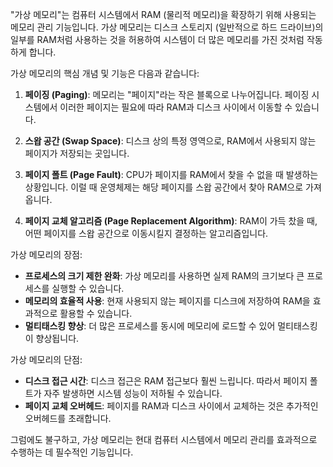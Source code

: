 "가상 메모리"는 컴퓨터 시스템에서 RAM (물리적 메모리)을 확장하기 위해 사용되는 메모리 관리 기능입니다. 가상 메모리는 디스크 스토리지 (일반적으로 하드 드라이브)의 일부를 RAM처럼 사용하는 것을 허용하여 시스템이 더 많은 메모리를 가진 것처럼 작동하게 합니다.

가상 메모리의 핵심 개념 및 기능은 다음과 같습니다:

1. **페이징 (Paging)**: 메모리는 "페이지"라는 작은 블록으로 나누어집니다. 페이징 시스템에서 이러한 페이지는 필요에 따라 RAM과 디스크 사이에서 이동할 수 있습니다.
    
2. **스왑 공간 (Swap Space)**: 디스크 상의 특정 영역으로, RAM에서 사용되지 않는 페이지가 저장되는 곳입니다.
    
3. **페이지 폴트 (Page Fault)**: CPU가 페이지를 RAM에서 찾을 수 없을 때 발생하는 상황입니다. 이럴 때 운영체제는 해당 페이지를 스왑 공간에서 찾아 RAM으로 가져옵니다.
    
4. **페이지 교체 알고리즘 (Page Replacement Algorithm)**: RAM이 가득 찼을 때, 어떤 페이지를 스왑 공간으로 이동시킬지 결정하는 알고리즘입니다.
    

가상 메모리의 장점:

- **프로세스의 크기 제한 완화**: 가상 메모리를 사용하면 실제 RAM의 크기보다 큰 프로세스를 실행할 수 있습니다.
- **메모리의 효율적 사용**: 현재 사용되지 않는 페이지를 디스크에 저장하여 RAM을 효과적으로 활용할 수 있습니다.
- **멀티태스킹 향상**: 더 많은 프로세스를 동시에 메모리에 로드할 수 있어 멀티태스킹이 향상됩니다.

가상 메모리의 단점:

- **디스크 접근 시간**: 디스크 접근은 RAM 접근보다 훨씬 느립니다. 따라서 페이지 폴트가 자주 발생하면 시스템 성능이 저하될 수 있습니다.
- **페이지 교체 오버헤드**: 페이지를 RAM과 디스크 사이에서 교체하는 것은 추가적인 오버헤드를 초래합니다.

그럼에도 불구하고, 가상 메모리는 현대 컴퓨터 시스템에서 메모리 관리를 효과적으로 수행하는 데 필수적인 기능입니다.